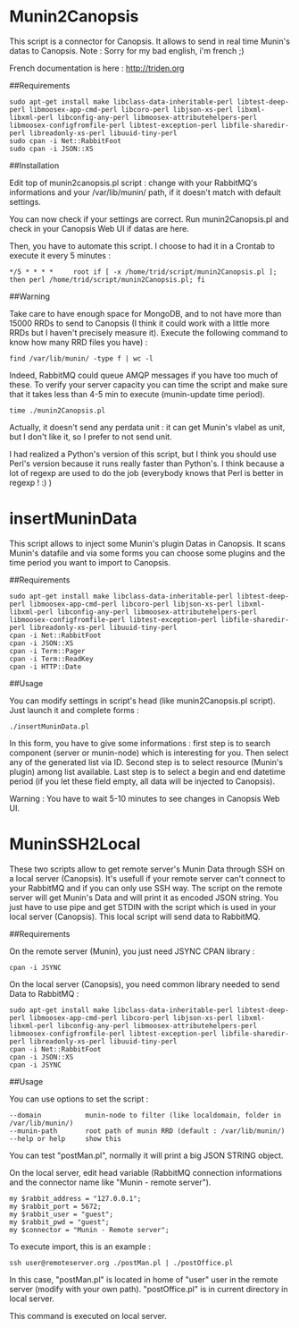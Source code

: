 Munin2Canopsis
==============

This script is a connector for Canopsis. It allows to send in real time Munin's datas to Canopsis.
Note : Sorry for my bad english, i'm french ;) 

French documentation is here : http://triden.org

##Requirements


    sudo apt-get install make libclass-data-inheritable-perl libtest-deep-perl libmoosex-app-cmd-perl libcoro-perl libjson-xs-perl libxml-libxml-perl libconfig-any-perl libmoosex-attributehelpers-perl libmoosex-configfromfile-perl libtest-exception-perl libfile-sharedir-perl libreadonly-xs-perl libuuid-tiny-perl
    sudo cpan -i Net::RabbitFoot
    sudo cpan -i JSON::XS


##Installation


Edit top of munin2canopsis.pl script : change with your RabbitMQ's informations and your /var/lib/munin/ path, if it doesn't match with default settings.

You can now check if your settings are correct. Run munin2Canopsis.pl and check in your Canopsis Web UI if datas are here.

Then, you have to automate this script. I choose to had it in a Crontab to execute it every 5 minutes :

    */5 * * * *     root if [ -x /home/trid/script/munin2Canopsis.pl ]; then perl /home/trid/script/munin2Canopsis.pl; fi

##Warning

Take care to have enough space for MongoDB, and to not have more than 15000 RRDs to send to Canopsis (I think it could work with a little more RRDs but I haven't precisely measure it).
Execute the following command to know how many RRD files you have) :

    find /var/lib/munin/ -type f | wc -l  

Indeed, RabbitMQ could queue AMQP messages if you have too much of these. To verify your server capacity you can time the script and make sure that it takes less than 4-5 min to execute (munin-update time period).

    time ./munin2Canopsis.pl

Actually, it doesn't send any perdata unit : it can get Munin's vlabel as unit, but I don't like it, so I prefer to not send unit.

I had realized a Python's version of this script, but I think you should use Perl's version because it runs really faster than Python's. I think because a lot of regexp are used to do the job (everybody knows that Perl is better in regexp ! :) )

insertMuninData
===============

This script allows to inject some Munin's plugin Datas in Canopsis. It scans Munin's datafile and via some forms you can choose some plugins and the time period you want to import to Canopsis.

##Requirements

    sudo apt-get install make libclass-data-inheritable-perl libtest-deep-perl libmoosex-app-cmd-perl libcoro-perl libjson-xs-perl libxml-libxml-perl libconfig-any-perl libmoosex-attributehelpers-perl libmoosex-configfromfile-perl libtest-exception-perl libfile-sharedir-perl libreadonly-xs-perl libuuid-tiny-perl
    cpan -i Net::RabbitFoot
    cpan -i JSON::XS
    cpan -i Term::Pager
    cpan -i Term::ReadKey
    cpan -i HTTP::Date
    
##Usage

You can modify settings in script's head (like munin2Canopsis.pl script).
Just launch it and complete forms :

    ./insertMuninData.pl
    
In this form, you have to give some informations : first step is to search component (server or munin-node) which is interesting for you. Then select any of the generated list via ID.
Second step is to select resource (Munin's plugin) among list available. 
Last step is to select a begin and end datetime period (if you let these field empty, all data will be injected to Canopsis).

Warning : You have to wait 5-10 minutes to see changes in Canopsis Web UI.

MuninSSH2Local
==============

These two scripts allow to get remote server's Munin Data through SSH on a local server (Canopsis). It's usefull if your remote server can't connect to your RabbitMQ and if you can only use SSH way.
The script on the remote server will get Munin's Data and will print it as encoded JSON string. You just have to use pipe and get STDIN with the script which is used in your local server (Canopsis). This local script will send data to RabbitMQ.

##Requirements

On the remote server (Munin), you just need JSYNC CPAN library : 

    cpan -i JSYNC
    
On the local server (Canopsis), you need common library needed to send Data to RabbitMQ :

    sudo apt-get install make libclass-data-inheritable-perl libtest-deep-perl libmoosex-app-cmd-perl libcoro-perl libjson-xs-perl libxml-libxml-perl libconfig-any-perl libmoosex-attributehelpers-perl libmoosex-configfromfile-perl libtest-exception-perl libfile-sharedir-perl libreadonly-xs-perl libuuid-tiny-perl
    cpan -i Net::RabbitFoot
    cpan -i JSON::XS
    cpan -i JSYNC
    
##Usage

You can use options to set the script :

    --domain           munin-node to filter (like localdomain, folder in /var/lib/munin/)
    --munin-path       root path of munin RRD (default : /var/lib/munin/)
    --help or help     show this
    
You can test "postMan.pl", normally it will print a big JSON STRING object.

On the local server, edit head variable (RabbitMQ connection informations and the connector name like "Munin - remote server").

    my $rabbit_address = "127.0.0.1";
    my $rabbit_port = 5672;
    my $rabbit_user = "guest";
    my $rabbit_pwd = "guest";
    my $connector = "Munin - Remote server";


To execute import, this is an example :

    ssh user@remoteserver.org ./postMan.pl | ./postOffice.pl
    
In this case, "postMan.pl" is located in home of "user" user in the remote server (modify with your own path). 
"postOffice.pl" is in current directory in local server.

This command is executed on local server.
